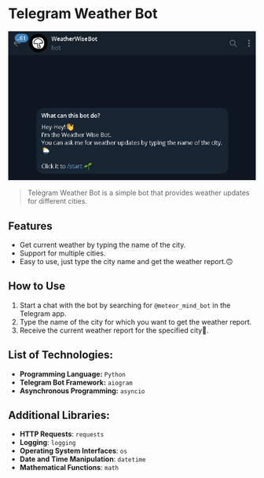 # Telegram Weather Bot

![img.png](img.png)

> Telegram Weather Bot is a simple bot that provides weather updates for different cities.

## Features

- Get current weather by typing the name of the city.
- Support for multiple cities.
- Easy to use, just type the city name and get the weather report.🙃

## How to Use

1. Start a chat with the bot by searching for `@meteor_mind_bot` in the Telegram app.
2. Type the name of the city for which you want to get the weather report.
3. Receive the current weather report for the specified city🎉.

## List of Technologies:

* **Programming Language:** `Python`
* **Telegram Bot Framework:** `aiogram`
* **Asynchronous Programming:** `asyncio`

## Additional Libraries:

* **HTTP Requests**: `requests`
* **Logging**: `logging`
* **Operating System Interfaces**: `os`
* **Date and Time Manipulation**: `datetime`
* **Mathematical Functions**: `math`

